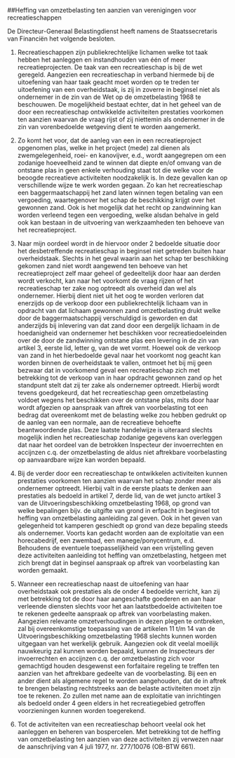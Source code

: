 <meta http-equiv='Content-Type' content='text/html; charset=utf-8' />

##Heffing van omzetbelasting ten aanzien van verenigingen voor recreatieschappen

De Directeur-Generaal Belastingdienst heeft namens de Staatssecretaris van Financiën het volgende besloten.     

1. Recreatieschappen zijn publiekrechtelijke lichamen welke tot taak hebben het aanleggen en instandhouden van één of meer recreatieprojecten. De taak van een recreatieschap is bij de wet geregeld. Aangezien een recreatieschap in verband hiermede bij de uitoefening van haar taak geacht moet worden op te treden ter uitoefening van een overheidstaak, is zij in zoverre in beginsel niet als ondernemer in de zin van de Wet op de omzetbelasting 1968 te beschouwen. De mogelijkheid bestaat echter, dat in het geheel van de door een recreatieschap ontwikkelde activiteiten prestaties voorkomen ten aanzien waarvan de vraag rijst of zij niettemin als ondernemer in de zin van vorenbedoelde wetgeving dient te worden aangemerkt.  

2. Zo komt het voor, dat de aanleg van een in een recreatieproject opgenomen plas, welke in het project (mede) zal dienen als zwemgelegenheid, roei- en kanovijver, e.d., wordt aangegrepen om een zodanige hoeveelheid zand te winnen dat diepte en/of omvang van de ontstane plas in geen enkele verhouding staat tot die welke voor de beoogde recreatieve activiteiten noodzakelijk is. In deze gevallen kan op verschillende wijze te werk worden gegaan. Zo kan het recreatieschap een baggermaatschappij het zand laten winnen tegen betaling van een vergoeding, waartegenover het schap de beschikking krijgt over het gewonnen zand. Ook is het mogelijk dat het recht op zandwinning kan worden verleend tegen een vergoeding, welke alsdan behalve in geld ook kan bestaan in de uitvoering van werkzaamheden ten behoeve van het recreatieproject.  

3. Naar mijn oordeel wordt in de hiervoor onder 2 bedoelde situatie door het desbetreffende recreatieschap in beginsel niet getreden buiten haar overheidstaak. Slechts in het geval waarin aan het schap ter beschikking gekomen zand niet wordt aangewend ten behoeve van het recreatieproject zelf maar geheel of gedeeltelijk door haar aan derden wordt verkocht, kan naar het voorkomt de vraag rijzen of het recreatieschap ter zake nog optreedt als overheid dan wel als ondernemer. Hierbij dient niet uit het oog te worden verloren dat enerzijds op de verkoop door een publiekrechtelijk lichaam van in opdracht van dat lichaam gewonnen zand omzetbelasting drukt welke door de baggermaatschappij verschuldigd is geworden en dat anderzijds bij inlevering van dat zand door een dergelijk lichaam in de hoedanigheid van ondernemer het beschikken voor recreatiedoeleinden over de door de zandwinning ontstane plas een levering in de zin van artikel 3, eerste lid, letter g, van de wet vormt. Hoewel ook de verkoop van zand in het hierbedoelde geval naar het voorkomt nog geacht kan worden binnen de overheidstaak te vallen, ontmoet het bij mij geen bezwaar dat in voorkomend geval een recreatieschap zich met betrekking tot de verkoop van in haar opdracht gewonnen zand op het standpunt stelt dat zij ter zake als ondernemer optreedt. Hierbij wordt tevens goedgekeurd, dat het recreatieschap geen omzetbelasting voldoet wegens het beschikken over de ontstane plas, mits door haar wordt afgezien op aanspraak van aftrek van voorbelasting tot een bedrag dat overeenkomt met de belasting welke zou hebben gedrukt op de aanleg van een normale, aan de recreatieve behoefte beantwoordende plas. Deze laatste handelwijze is uiteraard slechts mogelijk indien het recreatieschap zodanige gegevens kan overleggen dat naar het oordeel van de betrokken Inspecteur der invoerrechten en accijnzen c.q. der omzetbelasting de aldus niet aftrekbare voorbelasting op aanvaardbare wijze kan worden bepaald.  

4. Bij de verder door een recreatieschap te ontwikkelen activiteiten kunnen prestaties voorkomen ten aanzien waarvan het schap zonder meer als ondernemer optreedt. Hierbij valt in de eerste plaats te denken aan prestaties als bedoeld in artikel 7, derde lid, van de wet juncto artikel 3 van de Uitvoeringsbeschikking omzetbelasting 1968, op grond van welke bepalingen bijv. de uitgifte van grond in erfpacht in beginsel tot heffing van omzetbelasting aanleiding zal geven. Ook in het geven van gelegenheid tot kamperen geschiedt op grond van deze bepaling steeds als ondernemer. Voorts kan gedacht worden aan de exploitatie van een horecabedrijf, een zwembad, een manege/ponycentrum, e.d. Behoudens de eventuele toepasselijkheid van een vrijstelling geven deze activiteiten aanleiding tot heffing van omzetbelasting, hetgeen met zich brengt dat in beginsel aanspraak op aftrek van voorbelasting kan worden gemaakt.  

5. Wanneer een recreatieschap naast de uitoefening van haar overheidstaak ook prestaties als de onder 4 bedoelde verricht, kan zij met betrekking tot de door haar aangeschafte goederen en aan haar verleende diensten slechts voor het aan laatstbedoelde activiteiten toe te rekenen gedeelte aanspraak op aftrek van voorbelasting maken. Aangezien relevante omzetverhoudingen in dezen plegen te ontbreken, zal bij overeenkomstige toepassing van de artikelen 11 t/m 14 van de Uitvoeringsbeschikking omzetbelasting 1968 slechts kunnen worden uitgegaan van het werkelijk gebruik. Aangezien ook dit veelal moeilijk nauwkeurig zal kunnen worden bepaald, kunnen de Inspecteurs der invoerrechten en accijnzen c.q. der omzetbelasting zich voor gemachtigd houden desgewenst een forfaitaire regeling te treffen ten aanzien van het aftrekbare gedeelte van de voorbelasting. Bij een en ander dient als algemene regel te worden aangehouden, dat de in aftrek te brengen belasting rechtstreeks aan de belaste activiteiten moet zijn toe te rekenen. Zo zullen met name aan de exploitatie van inrichtingen als bedoeld onder 4 geen elders in het recreatiegebied getroffen voorzieningen kunnen worden toegerekend.  

6. Tot de activiteiten van een recreatieschap behoort veelal ook het aanleggen en beheren van bospercelen. Met betrekking tot de heffing van omzetbelasting ten aanzien van deze activiteiten zij verwezen naar de aanschrijving van 4 juli 1977, nr. 277/10076 (OB-BTW 661).      
